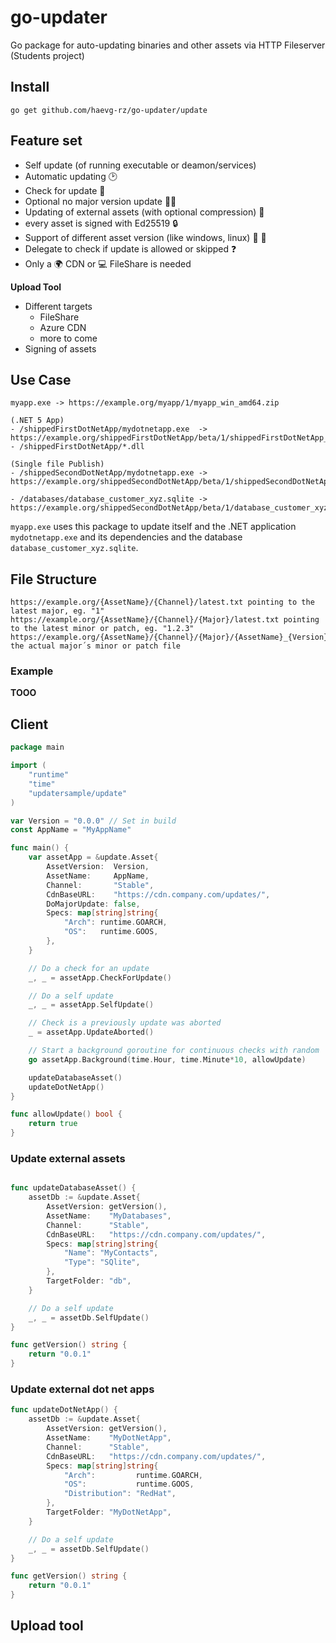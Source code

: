 # go-updater
Go package for auto-updating binaries and other assets via HTTP Fileserver (Students project)

## Install

`go get github.com/haevg-rz/go-updater/update`

## Feature set

- Self update (of running executable or deamon/services)
- Automatic updating :clock2: 
- Check for update :eyes: 
- Optional no major version update :guardsman: 
- Updating of external assets (with optional compression) :floppy_disk: 
- every asset is signed with Ed25519 :lock: 
- Support of different asset version (like windows, linux) :apple: :lemon: 
- Delegate to check if update is allowed or skipped :question:
- Only a :earth_africa: CDN or :computer: FileShare is needed

**Upload Tool**

- Different targets
  - FileShare
  - Azure CDN
  - more to come
- Signing of assets

## Use Case

```
myapp.exe -> https://example.org/myapp/1/myapp_win_amd64.zip

(.NET 5 App)
- /shippedFirstDotNetApp/mydotnetapp.exe  -> https://example.org/shippedFirstDotNetApp/beta/1/shippedFirstDotNetApp_win_amd64.zip
- /shippedFirstDotNetApp/*.dll

(Single file Publish)
- /shippedSecondDotNetApp/mydotnetapp.exe -> https://example.org/shippedSecondDotNetApp/beta/1/shippedSecondDotNetApp_win_amd64.exe

- /databases/database_customer_xyz.sqlite -> https://example.org/shippedSecondDotNetApp/beta/1/database_customer_xyz.sqlite
```

`myapp.exe` uses this package to update itself and the .NET application `mydotnetapp.exe` and its dependencies and the database `database_customer_xyz.sqlite`.

## File Structure

```
https://example.org/{AssetName}/{Channel}/latest.txt pointing to the latest major, eg. "1"
https://example.org/{AssetName}/{Channel}/{Major}/latest.txt pointing to the latest minor or patch, eg. "1.2.3"
https://example.org/{AssetName}/{Channel}/{Major}/{AssetName}_{Version}_{Specs}_{FileExtension} the actual major´s minor or patch file
```

### Example

**TOOO**

## Client

```go
package main

import (
	"runtime"
	"time"
	"updatersample/update"
)

var Version = "0.0.0" // Set in build
const AppName = "MyAppName"

func main() {
	var assetApp = &update.Asset{
		AssetVersion:  Version,
		AssetName:     AppName,
		Channel:       "Stable",
		CdnBaseURL:    "https://cdn.company.com/updates/",
		DoMajorUpdate: false,
		Specs: map[string]string{
			"Arch": runtime.GOARCH,
			"OS":   runtime.GOOS,
		},
	}

	// Do a check for an update
	_, _ = assetApp.CheckForUpdate()

	// Do a self update
	_, _ = assetApp.SelfUpdate()

	// Check is a previously update was aborted
	_ = assetApp.UpdateAborted()

	// Start a background goroutine for continuous checks with random
	go assetApp.Background(time.Hour, time.Minute*10, allowUpdate)

	updateDatabaseAsset()
	updateDotNetApp()
}

func allowUpdate() bool {
	return true
}

```

### Update external assets

```go

func updateDatabaseAsset() {
	assetDb := &update.Asset{
		AssetVersion: getVersion(),
		AssetName:    "MyDatabases",
		Channel:      "Stable",
		CdnBaseURL:   "https://cdn.company.com/updates/",
		Specs: map[string]string{
			"Name": "MyContacts",
			"Type": "SQlite",
		},
		TargetFolder: "db",
	}

	// Do a self update
	_, _ = assetDb.SelfUpdate()
}

func getVersion() string {
	return "0.0.1"
}

```

### Update external dot net apps

```go
func updateDotNetApp() {
	assetDb := &update.Asset{
		AssetVersion: getVersion(),
		AssetName:    "MyDotNetApp",
		Channel:      "Stable",
		CdnBaseURL:   "https://cdn.company.com/updates/",
		Specs: map[string]string{
			"Arch":         runtime.GOARCH,
			"OS":           runtime.GOOS,
			"Distribution": "RedHat",
		},
		TargetFolder: "MyDotNetApp",
	}

	// Do a self update
	_, _ = assetDb.SelfUpdate()
}

func getVersion() string {
	return "0.0.1"
}
```

## Upload tool


